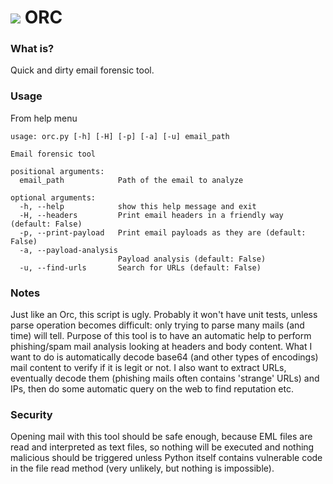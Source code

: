 <h1><img src="https://github.com/santinilorenzo/orc/blob/master/logo/orc.png?raw=true"> ORC</h1>
<h3>What is?</h3>
Quick and dirty email forensic tool.

<h3>Usage</h3>
From help menu

```
usage: orc.py [-h] [-H] [-p] [-a] [-u] email_path

Email forensic tool

positional arguments:
  email_path            Path of the email to analyze

optional arguments:
  -h, --help            show this help message and exit
  -H, --headers         Print email headers in a friendly way (default: False)
  -p, --print-payload   Print email payloads as they are (default: False)
  -a, --payload-analysis
                        Payload analysis (default: False)
  -u, --find-urls       Search for URLs (default: False)
```

<h3>Notes</h3>
Just like an Orc, this script is ugly. Probably it won't have unit tests, unless parse operation becomes difficult: only trying to parse many mails (and time) will tell.
Purpose of this tool is to have an automatic help to perform phishing/spam mail analysis looking at headers and body content. What I want to do is automatically decode base64 (and other types of encodings) mail content to verify if it is legit or not. I also want to extract URLs, eventually decode them (phishing mails often contains 'strange' URLs) and IPs, then do some automatic query on the web to find reputation etc.

<h3>Security</h3>
Opening mail with this tool should be safe enough, because EML files are read and interpreted as text files, so nothing will be executed and nothing malicious should be triggered unless Python itself contains vulnerable code in the file read method (very unlikely, but nothing is impossible).
